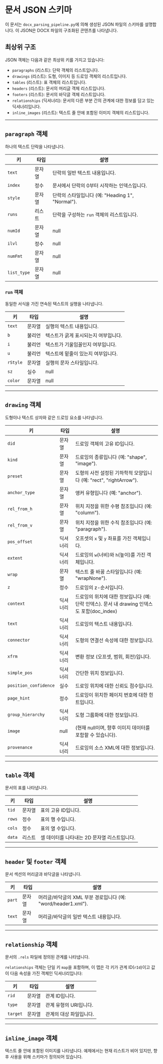 # 문서 JSON 스키마

이 문서는 `docx_parsing_pipeline.py`에 의해 생성된 JSON 파일의 스키마를 설명합니다. 이 JSON은 DOCX 파일의 구조화된 콘텐츠를 나타냅니다.

## 최상위 구조

JSON 객체는 다음과 같은 최상위 키를 가지고 있습니다:

- `paragraphs` (리스트): 단락 객체의 리스트입니다.
- `drawings` (리스트): 도형, 이미지 등 드로잉 객체의 리스트입니다.
- `tables` (리스트): 표 객체의 리스트입니다.
- `headers` (리스트): 문서의 머리글 객체 리스트입니다.
- `footers` (리스트): 문서의 바닥글 객체 리스트입니다.
- `relationships` (딕셔너리): 문서의 다른 부분 간의 관계에 대한 정보를 담고 있는 딕셔너리입니다.
- `inline_images` (리스트): 텍스트 줄 안에 포함된 이미지 객체의 리스트입니다.

---

## `paragraph` 객체

하나의 텍스트 단락을 나타냅니다.

| 키 | 타입 | 설명 |
|---|---|---|
| `text` | 문자열 | 단락의 일반 텍스트 내용입니다. |
| `index` | 정수 | 문서에서 단락의 0부터 시작하는 인덱스입니다. |
| `style` | 문자열 | 단락의 스타일입니다 (예: "Heading 1", "Normal"). |
| `runs` | 리스트 | 단락을 구성하는 `run` 객체의 리스트입니다. |
| `numId` | 문자열 | null | 단락이 목록의 일부인 경우 번호 매기기 정의의 ID입니다. |
| `ilvl` | 정수 | null | 목록 항목의 들여쓰기 수준입니다. |
| `numFmt` | 문자열 | null | 목록 항목의 숫자 형식입니다 (예: "decimal", "bullet"). |
| `list_type` | 문자열 | null | 목록의 유형입니다 (예: "ordered", "unordered"). |

### `run` 객체

동일한 서식을 가진 연속된 텍스트의 실행을 나타냅니다.

| 키 | 타입 | 설명 |
|---|---|---|
| `text` | 문자열 | 실행의 텍스트 내용입니다. |
| `b` | 불리언 | 텍스트가 굵게 표시되는지 여부입니다. |
| `i` | 불리언 | 텍스트가 기울임꼴인지 여부입니다. |
| `u` | 불리언 | 텍스트에 밑줄이 있는지 여부입니다. |
| `rStyle` | 문자열 | 실행의 문자 스타일입니다. |
| `sz` | 실수 | null | 포인트 단위의 글꼴 크기입니다. |
| `color` | 문자열 | null | 텍스트의 16진수 색상입니다. |

---

## `drawing` 객체

도형이나 텍스트 상자와 같은 드로잉 요소를 나타냅니다.

| 키 | 타입 | 설명 |
|---|---|---|
| `did` | 문자열 | 드로잉 객체의 고유 ID입니다. |
| `kind` | 문자열 | 드로잉의 종류입니다 (예: "shape", "image"). |
| `preset` | 문자열 | 도형의 사전 설정된 기하학적 모양입니다 (예: "rect", "rightArrow"). |
| `anchor_type` | 문자열 | 앵커 유형입니다 (예: "anchor"). |
| `rel_from_h` | 문자열 | 위치 지정을 위한 수평 참조입니다 (예: "column"). |
| `rel_from_v` | 문자열 | 위치 지정을 위한 수직 참조입니다 (예: "paragraph"). |
| `pos_offset` | 딕셔너리 | 오프셋의 `x` 및 `y` 좌표를 가진 객체입니다. |
| `extent` | 딕셔너리 | 드로잉의 `w`(너비)와 `h`(높이)를 가진 객체입니다. |
| `wrap` | 문자열 | 텍스트 줄 바꿈 스타일입니다 (예: "wrapNone"). |
| `z` | 정수 | 드로잉의 z-순서입니다. |
| `context` | 딕셔너리 | 드로잉의 위치에 대한 정보입니다 (예: 단락 인덱스). 문서 내 drawing 인덱스도 포함(doc_index)|
| `text` | 딕셔너리 | 드로잉의 텍스트 내용입니다. |
| `connector` | 딕셔너리 | 도형의 연결선 속성에 대한 정보입니다. |
| `xfrm` | 딕셔너리 | 변환 정보 (오프셋, 범위, 회전)입니다. |
| `simple_pos` | 딕셔너리 | 간단한 위치 정보입니다. |
| `position_confidence` | 실수 | 드로잉 위치에 대한 신뢰도 점수입니다. |
| `page_hint` | 정수 | 드로잉이 위치한 페이지 번호에 대한 힌트입니다. |
| `group_hierarchy` | 딕셔너리 | 도형 그룹화에 대한 정보입니다. |
| `image` | null | (현재 null이며, 향후 이미지 데이터를 포함할 수 있습니다). |
| `provenance` | 딕셔너리 | 드로잉의 소스 XML에 대한 정보입니다. |

---

## `table` 객체

문서의 표를 나타냅니다.

| 키 | 타입 | 설명 |
|---|---|---|
| `tid` | 문자열 | 표의 고유 ID입니다. |
| `rows` | 정수 | 표의 행 수입니다. |
| `cols` | 정수 | 표의 열 수입니다. |
| `data` | 리스트 | 셀 데이터를 나타내는 2D 문자열 리스트입니다. |

---

## `header` 및 `footer` 객체

문서 섹션의 머리글과 바닥글을 나타냅니다.

| 키 | 타입 | 설명 |
|---|---|---|
| `part` | 문자열 | 머리글/바닥글의 XML 부분 경로입니다 (예: "word/header1.xml"). |
| `text` | 문자열 | 머리글/바닥글의 일반 텍스트 내용입니다. |

---

## `relationship` 객체

문서의 `.rels` 파일에 정의된 관계를 나타냅니다.

`relationships` 객체는 단일 키 `map`을 포함하며, 이 맵은 각 키가 관계 ID(`rId`)이고 값이 다음 속성을 가진 객체인 딕셔너리입니다:

| 키 | 타입 | 설명 |
|---|---|---|
| `rid` | 문자열 | 관계 ID입니다. |
| `type` | 문자열 | 관계 유형의 URI입니다. |
| `target` | 문자열 | 관계의 대상 파일입니다. |

---

## `inline_image` 객체

텍스트 줄 안에 포함된 이미지를 나타냅니다. 예제에서는 현재 리스트가 비어 있지만, 향후 사용을 위해 스키마가 정의되어 있습니다.
